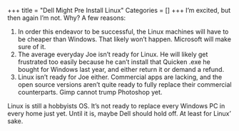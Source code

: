 +++
title = "Dell Might Pre Install Linux"
Categories = []
+++
I&#8217;m excited, but then again I&#8217;m not. Why? A few reasons: 
1.  In order this endeavor to be successful, the Linux machines will have to be cheaper than Windows. That likely won&#8217;t happen. Microsoft will make sure of it.
2.  The average everyday Joe isn&#8217;t ready for Linux. He will likely get frustrated too easily because he can&#8217;t install that Quicken .<span class="blsp-spelling-error">exe</span> he bought for Windows last year, and either return it or demand a refund.
3.  Linux isn&#8217;t ready for Joe either. Commercial apps are lacking, and the open source versions aren&#8217;t quite ready to fully replace their commercial counterparts. Gimp cannot trump <span class="blsp-spelling-error">Photoshop</span> yet.

Linux is still a hobbyists OS. It&#8217;s not ready to replace every Windows PC in every home just yet. Until it is, maybe Dell should hold off. At least for <span class="blsp-spelling-corrected">Linux&#8217;</span> sake.
